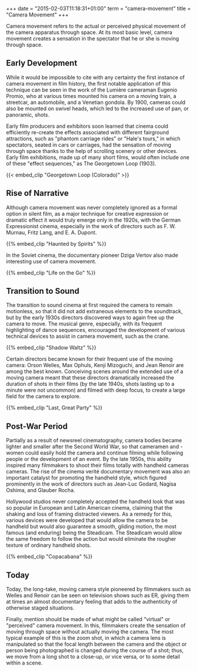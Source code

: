 +++
date = "2015-02-03T11:18:31+01:00"
term = "camera-movement"
title = "Camera Movement"
+++

Camera movement refers to the actual or perceived physical movement of the camera apparatus through space. At its most basic level, camera movement creates a sensation in the spectator that he or she is moving through space.

<!--more-->

## Early Development

While it would be impossible to cite with any certainty the first instance of camera movement in film history, the first notable application of this technique can be seen in the work of the Lumière cameraman Eugenio Promio, who at various times mounted his camera on a moving train, a streetcar, an automobile, and a Venetian gondola. By 1900, cameras could also be mounted on swivel heads, which led to the increased use of pan, or panoramic, shots.

Early film producers and exhibitors soon learned that cinema could
efficiently re-create the effects associated with different fairground
attractions, such as "phantom carriage rides" or "Hale's tours," in
which spectators, seated in cars or carriages, had the sensation of
moving through space thanks to the help of scrolling scenery or other
devices. Early film exhibitions, made up of many short films, would
often include one of these "effect sequences," as The Georgetown Loop
(1903).

{{< embed_clip "Georgetown Loop (Colorado)" >}}

## Rise of Narrative

Although camera movement was never completely ignored as a formal
option in silent film, as a major technique for creative expression or
dramatic effect it would truly emerge only in the 1920s, with the
German Expressionist cinema, especially in the work of directors such
as F. W. Murnau, Fritz Lang, and E. A. Dupont.

{{% embed_clip "Haunted by Spirits" %}}

In the Soviet cinema, the documentary pioneer Dziga Vertov also made
interesting use of camera movement.

{{% embed_clip "Life on the Go" %}}

## Transition to Sound

The transition to sound cinema at first required the camera to remain
motionless, so that it did not add extraneous elements to the
soundtrack, but by the early 1930s directors discovered ways to again
free up the camera to move. The musical genre, especially, with its
frequent highlighting of dance sequences, encouraged the development
of various technical devices to assist in camera movement, such as the
crane.

{{% embed_clip "Shadow Waltz" %}}

Certain directors became known for their frequent use of the moving
camera: Orson Welles, Max Ophuls, Kenji Mizoguchi, and Jean Renoir are
among the best known. Conceiving scenes around the extended use of a
moving camera meant that these directors dramatically increased the
duration of shots in their films (by the late 1940s, shots lasting up
to a minute were not uncommon) and filmed with deep focus, to create a
large field for the camera to explore.

{{% embed_clip "Last, Great Party" %}}

## Post-War Period

Partially as a result of newsreel cinematography, camera bodies became lighter and smaller after the Second World War, so that cameramen and -women could easily hold the camera and continue filming while following people or the development of an event. By the late 1950s, this ability inspired many filmmakers to shoot their films totally with handheld cameras cameras. The rise of the cinema verité documentary movement was also an important catalyst for promoting the handheld style, which figured prominently in the work of directors such as Jean-Luc Godard, Nagisa Oshima, and Glauber Rocha.

Hollywood studios never completely accepted the handheld look that was
so popular in European and Latin American cinema, claiming that the
shaking and loss of framing distracted viewers. As a remedy for this,
various devices were developed that would allow the camera to be
handheld but would also guarantee a smooth, gliding motion, the most
famous (and enduring) being the Steadicam. The Steadicam would allow
the same freedom to follow the action but would eliminate the rougher
texture of ordinary handheld shots.

{{% embed_clip "Copacabana" %}}

## Today

Today, the long-take, moving camera style pioneered by filmmakers such as Welles and Renoir can be seen on television shows such as ER, giving them at times an almost documentary feeling that adds to the authenticity of otherwise staged situations.

Finally, mention should be made of what might be called "virtual" or
"perceived" camera movement. In this, filmmakers create the sensation
of moving through space without actually moving the camera. The most
typical example of this is the zoom shot, in which a camera lens is
manipulated so that the focal length between the camera and the object
or person being photographed is changed during the course of a shot;
thus, we move from a long shot to a close-up, or vice versa, or to
some detail within a scene.
